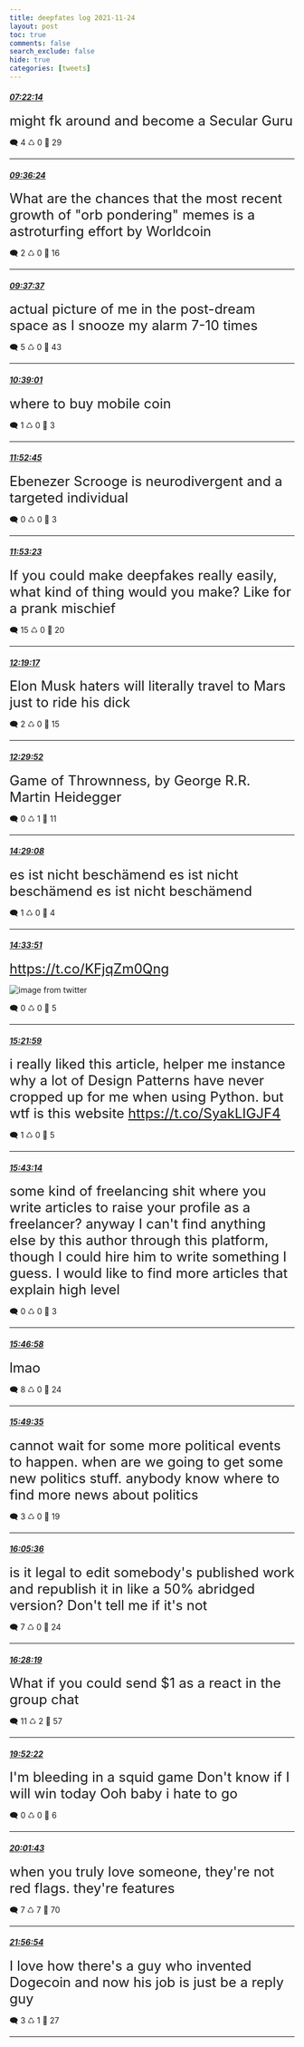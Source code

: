 ```yaml
---
title: deepfates log 2021-11-24
layout: post
toc: true
comments: false
search_exclude: false
hide: true
categories: [tweets]
---
```



#### <a href = "https://twitter.com/deepfates/status/1463513294208049152">*07:22:14*</a>

<font size="5">might fk around and become a Secular Guru</font>



🗨️ 4 ♺ 0 🤍  29   

---
    
#### <a href = "https://twitter.com/deepfates/status/1463547058892070931">*09:36:24*</a>

<font size="5">What are the chances that the most recent growth of "orb pondering" memes is a astroturfing effort by Worldcoin</font>



🗨️ 2 ♺ 0 🤍  16   

---
    
#### <a href = "https://twitter.com/deepfates/status/1463547363444727813">*09:37:37*</a>

<font size="5">actual picture of me in the post-dream space as I snooze my alarm 7-10 times</font>



🗨️ 5 ♺ 0 🤍  43   

---
    
#### <a href = "https://twitter.com/deepfates/status/1463562813582954499">*10:39:01*</a>

<font size="5">where to buy mobile coin</font>



🗨️ 1 ♺ 0 🤍  3   

---
    
#### <a href = "https://twitter.com/deepfates/status/1463581371440386052">*11:52:45*</a>

<font size="5">Ebenezer Scrooge is neurodivergent and a targeted individual</font>



🗨️ 0 ♺ 0 🤍  3   

---
    
#### <a href = "https://twitter.com/deepfates/status/1463581528613523457">*11:53:23*</a>

<font size="5">If you could make deepfakes really easily, what kind of thing would you make? Like for a prank mischief</font>



🗨️ 15 ♺ 0 🤍  20   

---
    
#### <a href = "https://twitter.com/deepfates/status/1463588047912509440">*12:19:17*</a>

<font size="5">Elon Musk haters will literally travel to Mars just to ride his dick</font>



🗨️ 2 ♺ 0 🤍  15   

---
    
#### <a href = "https://twitter.com/deepfates/status/1463590713292062721">*12:29:52*</a>

<font size="5">Game of Thrownness, by George R.R. Martin Heidegger</font>



🗨️ 0 ♺ 1 🤍  11   

---
    
#### <a href = "https://twitter.com/deepfates/status/1463620725390987264">*14:29:08*</a>

<font size="5">es ist nicht beschämend es ist nicht beschämend es ist nicht beschämend</font>



🗨️ 1 ♺ 0 🤍  4   

---
    
#### <a href = "https://twitter.com/deepfates/status/1463621912861372417">*14:33:51*</a>

<font size="5"> https://t.co/KFjqZm0Qng</font>

![image from twitter](/images/from_twitter/FE_UX7NXMAcqXa8.jpg)


🗨️ 0 ♺ 0 🤍  5   

---
    
#### <a href = "https://twitter.com/deepfates/status/1463634027169021958">*15:21:59*</a>

<font size="5">i really liked this article, helper me instance why a lot of Design Patterns have never cropped up for me when using Python.  but wtf is this website   https://t.co/SyakLIGJF4</font>



🗨️ 1 ♺ 0 🤍  5   

---
    
#### <a href = "https://twitter.com/deepfates/status/1463639375040770051">*15:43:14*</a>

<font size="5">some kind of freelancing shit where you write articles to raise your profile as a freelancer? anyway I can't find anything else by this author through this platform, though I could hire him to write something I guess.  I would like to find more articles that explain high level</font>



🗨️ 0 ♺ 0 🤍  3   

---
    
#### <a href = "https://twitter.com/deepfates/status/1463640313218551813">*15:46:58*</a>

<font size="5">lmao</font>



🗨️ 8 ♺ 0 🤍  24   

---
    
#### <a href = "https://twitter.com/deepfates/status/1463640971703304204">*15:49:35*</a>

<font size="5">cannot wait for some more political events to happen. when are we going to get some new politics stuff. anybody know where to find more news about politics</font>



🗨️ 3 ♺ 0 🤍  19   

---
    
#### <a href = "https://twitter.com/deepfates/status/1463645001368227842">*16:05:36*</a>

<font size="5">is it legal to edit somebody's published work and republish it in like a 50% abridged version? Don't tell me if it's not</font>



🗨️ 7 ♺ 0 🤍  24   

---
    
#### <a href = "https://twitter.com/deepfates/status/1463650720507334662">*16:28:19*</a>

<font size="5">What if you could send $1 as a react in the group chat</font>



🗨️ 11 ♺ 2 🤍  57   

---
    
#### <a href = "https://twitter.com/deepfates/status/1463702069462781955">*19:52:22*</a>

<font size="5">I'm bleeding in a squid game Don't know if I  will win today Ooh baby i hate to go</font>



🗨️ 0 ♺ 0 🤍  6   

---
    
#### <a href = "https://twitter.com/deepfates/status/1463704424455409665">*20:01:43*</a>

<font size="5">when you truly love someone, they're not red flags. they're features</font>



🗨️ 7 ♺ 7 🤍  70   

---
    
#### <a href = "https://twitter.com/deepfates/status/1463733408383725572">*21:56:54*</a>

<font size="5">I love how there's a guy who invented Dogecoin and now his job is just be a reply guy</font>



🗨️ 3 ♺ 1 🤍  27   

---
    
            
